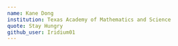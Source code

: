 ```yaml
---
name: Kane Dong
institution: Texas Academy of Mathematics and Science
quote: Stay Hungry
github_user: Iridium01
---
```

